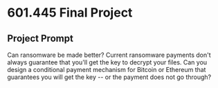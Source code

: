 # 601.445 Final Project

## Project Prompt

Can ransomware be made better? Current ransomware payments don't always guarantee that you'll get the key to decrypt your files. Can you design a conditional payment mechanism for Bitcoin or Ethereum that guarantees you will get the key -- or the payment does not go through?
